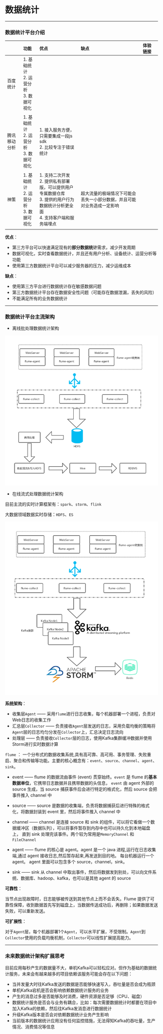 # <a name="top">数据统计</a>





-----

### 数据统计平台介绍



|        | 功能                               | 优点                                       | 缺点                                  | 体验链接 |      |
| :----- | :------------------------------- | :--------------------------------------- | :---------------------------------- | :--- | :--- |
| 百度统计   | 1. 基础统计<br/>2. 运营分析<br/>3. 数据可视化 |                                          |                                     |      |      |
|        |                                  |                                          |                                     |      |      |
| 腾讯移动分析 | 1. 基础统计<br/>2. 运营分析<br/>3. 数据可视化 | 1. 接入服务方便，只需要集成一段js sdk<br/>2. 比较专注于错误统计 |                                     |      |      |
|        |                                  |                                          |                                     |      |      |
| 神策     | 1. 基础统计<br/>2. 运营分析<br/>3. 数据可视化 | 1. 支持二次开发<br/>2. 提供私有部署版，可以提供用户专属数据仓库<br/>3. 提供的用户行为数据统计分析更全面<br/>4. 支持客户端和服务端埋点 | 超大流量的极端情况下可能会丢失一小部分数据，并且可能对业务造成一定影响 |      |      |
|        |                                  |                                          |                                     |      |      |

**优点**：

+ 第三方平台可以快速满足现有的**部分数据统计**需求，减少开发周期
+ 数据可视化，实时查看数据统计，并且还有用户分析、设备统计、运营分析等功能
+ 使用第三方数据统计平台可以减少服务器的压力，减少运维成本





**缺点**：

+ 使用第三方平台进行数据统计存在敏感数据问题
+ 第三方数据统计平台存在数据安全性问题（可能存在数据泄漏，丢失的风险）
+ 不能满足所有的业务数据统计

----
### 数据统计平台主流架构

+ 离线批处理数据统计架构

![](https://github.com/HurricanGod/Home/blob/master/kafka/img/statistic-static.jpg)





+ 在线流式处理数据统计架构

目前主流的实时计算框架有：`spark`、`storm`、`flink`

大数据领域数据实时存储：`HDFS`、`ES`



![](https://github.com/HurricanGod/Home/blob/master/kafka/img/statistic-storm.jpg)

**系统架构**：

+ 收集层`Agent` —— 采用`flume`进行日志收集，每个机器部署一个进程，负责对Web日志的收集工作
+ 汇总层`Collector` —— 负责接收`Agent`层发送的日志，采用负载均衡的策略将`Agent`层的日志均匀分发在`Collector`上，汇总决定日志流向
+ 处理层 —— 负责接收`Collector`层的日志，使用Kafka集群缓冲数据并使用Storm进行实时数据计算



`flume` ： 一个分布式的数据收集系统,具有高可靠、高可用、事务管理、失败重启、聚合和传输等功能。主要的核心概念有：`event`、`source`、`channel`、`agent`、`sink`。

+ event —— flume 的数据流由事件 (event) 贯穿始终。`event` 是 flume 的**基本数据单位**，它携带日志数据并且携带数据的头信息， `event` 由 agent 外部的 source 生成，当 source 捕获事件后会进行特定的格式化，然后 source 会把事件推入 channel 中


+ source —— source 是数据的收集端，负责将数据捕获后进行特殊的格式化，将数据封装到 event 里，然后将事件推入 channel 中


+ channel —— channel 是连接 source 和 sink 的组件，可以将它看做一个数据缓冲区（数据队列），可以将事件暂存到内存中也可以持久化到本地磁盘上， 直到 sink 处理完该事件。两个较为常用是`MemoryChannel` 和 `FileChannel`


+ agent —— flume 的核心是 agent。agent 是一个 java 进程,运行在日志收集端,通过 agent 接收日志,然后暂存起来,再发送到目的地。 每台机器运行一个 agent。 agent 里面可以包含多个 source，channel，sink。


+ sink —— sink 从 channel 中取出事件，然后将数据发到别处，可以向文件系统、数据库、hadoop、kafka，也可以是其他 agent 的 source


**可靠性**：

当节点出现故障时，日志能够被传送到其他节点上而不会丢失。Flume 提供了可靠性保障，收到数据首先写到磁盘上，当数据传送成功后，再删除；如果数据发送失败，可以重新发送。



**可扩展性**：

对于`Agent`层，每个机器部署1个`Agent`，可以水平扩展，不受限制。`Agent`到`Collector`使用的负载均衡机制，`Collector`可以线性扩展提高能力。





----
### 未来数据统计架构扩展思考
目前应用每秒产生的数据量不大，单机Kafka可以轻松应对。但作为基础的数据统计服务，未来会有越来越多的项目依赖该服务可能会存在以下问题：

+ 当并发量大时往Kafka发送的数据是否能够快速写入，吞吐量是否会成为瓶颈
+ 单机Kafka宕机是否会影响依赖数据统计服务的业务
+ 产生的消息过多是否能够及时消费，硬件资源是否足够（CPU、磁盘）
+ 数据统计服务是否会与业务有耦合，比如：每次需要数据统计时都要在项目中加入Kafka的依赖，然后往Kafka发消息进行数据统计
+ 升级Kafka版本是否会对依赖数据统计业务产生影响
+ 当前版本的数据统计应用没有任何监控措施，无法得知Kafka的吞吐量，生产情况、消费情况等信息

